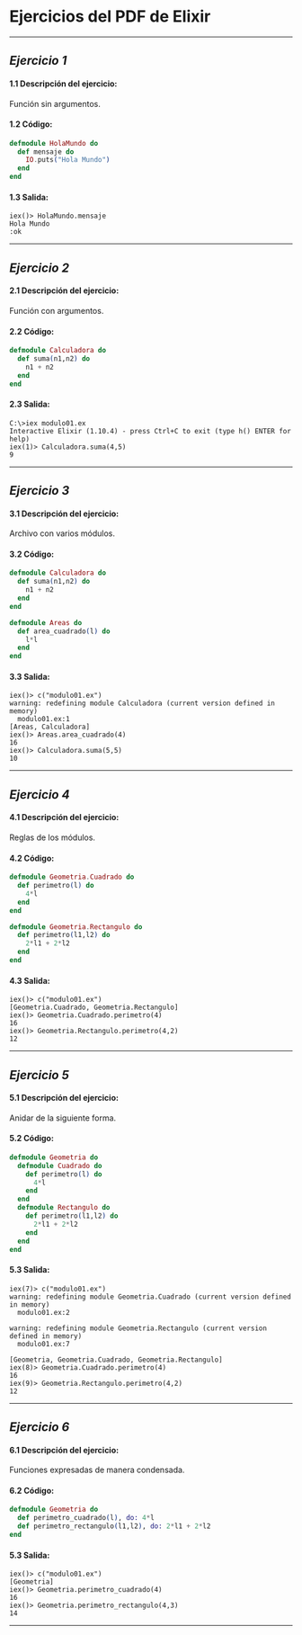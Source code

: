 # **Ejercicios del PDF de Elixir**
---
## *Ejercicio 1*
#### 1.1 Descripción del ejercicio:
Función sin argumentos.
#### 1.2 Código:
```elixir
defmodule HolaMundo do
  def mensaje do
    IO.puts("Hola Mundo")
  end
end
```
#### 1.3 Salida:
```
iex()> HolaMundo.mensaje
Hola Mundo
:ok
```
---
## *Ejercicio 2*
#### 2.1 Descripción del ejercicio:
Función con argumentos.
#### 2.2 Código:
```elixir
defmodule Calculadora do
  def suma(n1,n2) do
    n1 + n2
  end
end
```
#### 2.3 Salida:
```
C:\>iex modulo01.ex
Interactive Elixir (1.10.4) - press Ctrl+C to exit (type h() ENTER for help)
iex(1)> Calculadora.suma(4,5)
9
```
---
## *Ejercicio 3*
#### 3.1 Descripción del ejercicio:
Archivo con varios módulos.
#### 3.2 Código:
```elixir
defmodule Calculadora do
  def suma(n1,n2) do
    n1 + n2
  end
end

defmodule Areas do
  def area_cuadrado(l) do
    l*l
  end
end
```
#### 3.3 Salida:
```
iex()> c("modulo01.ex")
warning: redefining module Calculadora (current version defined in memory)
  modulo01.ex:1
[Areas, Calculadora]
iex()> Areas.area_cuadrado(4)
16
iex()> Calculadora.suma(5,5)
10
```
---
## *Ejercicio 4*
#### 4.1 Descripción del ejercicio:
Reglas de los módulos.
#### 4.2 Código:
```elixir
defmodule Geometria.Cuadrado do
  def perimetro(l) do
    4*l
  end
end

defmodule Geometria.Rectangulo do
  def perimetro(l1,l2) do
    2*l1 + 2*l2
  end
end
```
#### 4.3 Salida:
```
iex()> c("modulo01.ex")
[Geometria.Cuadrado, Geometria.Rectangulo]
iex()> Geometria.Cuadrado.perimetro(4)
16
iex()> Geometria.Rectangulo.perimetro(4,2)
12
```
---
## *Ejercicio 5*
#### 5.1 Descripción del ejercicio:
Anidar de la siguiente forma.
#### 5.2 Código:
```elixir
defmodule Geometria do
  defmodule Cuadrado do
    def perimetro(l) do
      4*l
    end
  end
  defmodule Rectangulo do
    def perimetro(l1,l2) do
      2*l1 + 2*l2
    end
  end
end
```
#### 5.3 Salida:
```
iex(7)> c("modulo01.ex")
warning: redefining module Geometria.Cuadrado (current version defined in memory)
  modulo01.ex:2
  
warning: redefining module Geometria.Rectangulo (current version defined in memory)
  modulo01.ex:7
  
[Geometria, Geometria.Cuadrado, Geometria.Rectangulo]
iex(8)> Geometria.Cuadrado.perimetro(4)
16
iex(9)> Geometria.Rectangulo.perimetro(4,2)
12
```
---
## *Ejercicio 6*
#### 6.1 Descripción del ejercicio:
Funciones expresadas de manera condensada.
#### 6.2 Código:
```elixir
defmodule Geometria do
  def perimetro_cuadrado(l), do: 4*l
  def perimetro_rectangulo(l1,l2), do: 2*l1 + 2*l2
end
```
#### 5.3 Salida:
```
iex()> c("modulo01.ex")
[Geometria]
iex()> Geometria.perimetro_cuadrado(4)
16
iex()> Geometria.perimetro_rectangulo(4,3)
14
```
---
